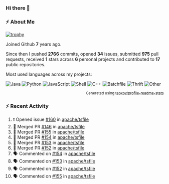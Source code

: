### Hi there 👋

### :zap: About Me

[![trophy](https://github-profile-trophy.vercel.app/?username=HTHou&theme=onedark)](https://github.com/ryo-ma/github-profile-trophy)
   
Joined Github **7** years ago.

Since then I pushed **2766** commits, opened **34** issues, submitted **975** pull requests, received **1** stars across **6** personal projects and contributed to **17** public repositories.

Most used languages across my projects:

![Java](https://img.shields.io/static/v1?style=flat-square&label=%E2%A0%80&color=555&labelColor=%23b07219&message=Java%EF%B8%B196.4%25)
![Python](https://img.shields.io/static/v1?style=flat-square&label=%E2%A0%80&color=555&labelColor=%233572A5&message=Python%EF%B8%B10.8%25)
![JavaScript](https://img.shields.io/static/v1?style=flat-square&label=%E2%A0%80&color=555&labelColor=%23f1e05a&message=JavaScript%EF%B8%B10.6%25)
![Shell](https://img.shields.io/static/v1?style=flat-square&label=%E2%A0%80&color=555&labelColor=%2389e051&message=Shell%EF%B8%B10.4%25)
![C++](https://img.shields.io/static/v1?style=flat-square&label=%E2%A0%80&color=555&labelColor=%23f34b7d&message=C%2B%2B%EF%B8%B10.4%25)
![Batchfile](https://img.shields.io/static/v1?style=flat-square&label=%E2%A0%80&color=555&labelColor=%23C1F12E&message=Batchfile%EF%B8%B10.3%25)
![Thrift](https://img.shields.io/static/v1?style=flat-square&label=%E2%A0%80&color=555&labelColor=%23D12127&message=Thrift%EF%B8%B10.2%25)
![Other](https://img.shields.io/static/v1?style=flat-square&label=%E2%A0%80&color=555&labelColor=%23ededed&message=Other%EF%B8%B10.4%25)

<p align="right"><sub>Generated using <a href="https://github.com/marketplace/actions/profile-readme-stats">teoxoy/profile-readme-stats</a></sub></p>


<!--![](https://github.com/HTHou/HTHou/blob/output/github-contribution-grid-snake.svg)-->

<!--![Haonan Hou's github stats](https://github-readme-stats.vercel.app/api?username=HTHou&count_private=true&show_icons=true&theme=onedark)-->

<!--![Haonan Hou's wakatime stats](https://github-readme-stats.vercel.app/api/wakatime?username=HTHou&layout=compact&theme=onedark)-->

<!--![Top Langs](https://github-readme-stats.vercel.app/api/top-langs/?username=HTHou&theme=onedark&layout=compact)-->

### :zap: Recent Activity
<!--START_SECTION:activity-->
1. ❗ Opened issue [#160](https://github.com/apache/tsfile/issues/160) in [apache/tsfile](https://github.com/apache/tsfile)
2. 🎉 Merged PR [#146](https://github.com/apache/tsfile/pull/146) in [apache/tsfile](https://github.com/apache/tsfile)
3. 🎉 Merged PR [#155](https://github.com/apache/tsfile/pull/155) in [apache/tsfile](https://github.com/apache/tsfile)
4. 🎉 Merged PR [#154](https://github.com/apache/tsfile/pull/154) in [apache/tsfile](https://github.com/apache/tsfile)
5. 🎉 Merged PR [#153](https://github.com/apache/tsfile/pull/153) in [apache/tsfile](https://github.com/apache/tsfile)
6. 🎉 Merged PR [#152](https://github.com/apache/tsfile/pull/152) in [apache/tsfile](https://github.com/apache/tsfile)
7. 🗣 Commented on [#154](https://github.com/apache/tsfile/pull/154#issuecomment-2210596644) in [apache/tsfile](https://github.com/apache/tsfile)
8. 🗣 Commented on [#153](https://github.com/apache/tsfile/pull/153#issuecomment-2210593138) in [apache/tsfile](https://github.com/apache/tsfile)
9. 🗣 Commented on [#152](https://github.com/apache/tsfile/pull/152#issuecomment-2210581495) in [apache/tsfile](https://github.com/apache/tsfile)
10. 🗣 Commented on [#155](https://github.com/apache/tsfile/pull/155#issuecomment-2210579993) in [apache/tsfile](https://github.com/apache/tsfile)
<!--END_SECTION:activity-->

<!--
**HTHou/HTHou** is a ✨ _special_ ✨ repository because its `README.md` (this file) appears on your GitHub profile.

Here are some ideas to get you started:

- 🔭 I’m currently working on ...
- 🌱 I’m currently learning ...
- 👯 I’m looking to collaborate on ...
- 🤔 I’m looking for help with ...
- 💬 Ask me about ...
- 📫 How to reach me: ...
- 😄 Pronouns: ...
- ⚡ Fun fact: ...
-->
